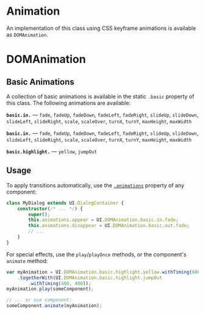 # Animation

An implementation of this class using CSS keyframe animations is available as `DOMAnimation`.

# DOMAnimation

## Basic Animations
A collection of basic animations is available in the static `.basic` property of this class. The following animations are available:

**`basic.in.`** &mdash; `fade`, `fadeUp`, `fadeDown`, `fadeLeft`, `fadeRight`, `slideUp`, `slideDown`, `slideLeft`, `slideRight`, `scale`, `scaleOver`, `turnX`, `turnY`, `maxHeight`, `maxWidth`

**`basic.in.`** &mdash; `fade`, `fadeUp`, `fadeDown`, `fadeLeft`, `fadeRight`, `slideUp`, `slideDown`, `slideLeft`, `slideRight`, `scale`, `scaleOver`, `turnX`, `turnY`, `maxHeight`, `maxWidth`

**`basic.highlight.`** &mdash; `yellow`, `jumpOut`

## Usage

To apply transitions automatically, use the [`.animations`](#/Component/animations) property of any component:

```typescript
class MyDialog extends UI.DialogContainer {
    constructor(/* ... */) {
        super();
        this.animations.appear = UI.DOMAnimation.basic.in.fade;
        this.animations.disappear = UI.DOMAnimation.basic.out.fade;
        // ...
    }
}
```

For special effects, use the `play`/`playOnce` methods, or the component's `animate` method:

```typescript
var myAnimation = UI.DOMAnimation.basic.highlight.yellow.withTiming(600, 400)
    .togetherWith(UI.DOMAnimation.basic.highlight.jumpOut
        .withTiming(400, 400));
myAnimation.play(someComponent);

// ... or use component:
someComponent.animate(myAnimation);
```